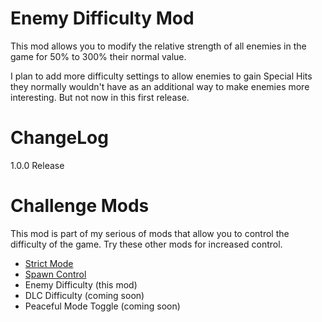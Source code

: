 # Enemy Difficulty Mod

This mod allows you to modify the relative strength of all enemies in the game for 50% to 300% their normal value.

I plan to add more difficulty settings to allow enemies to gain Special Hits they normally wouldn't have as an additional way to make enemies more interesting. But not now in this first release.

# ChangeLog

1.0.0 Release

# Challenge Mods

This mod is part of my serious of mods that allow you to control the difficulty of the game. Try these other mods for increased control.

* [Strict Mode](https://steamcommunity.com/sharedfiles/filedetails/?id=3026405806)
* [Spawn Control](https://steamcommunity.com/sharedfiles/filedetails/?id=3044203151)
* Enemy Difficulty (this mod)
* DLC Difficulty (coming soon)
* Peaceful Mode Toggle (coming soon)
